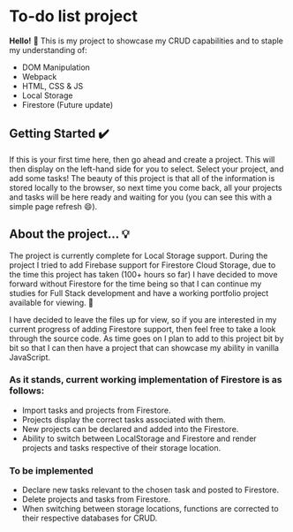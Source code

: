 # To-do list project

**Hello!** :wave: This is my project to showcase my CRUD capabilities and to staple my understanding of:
- DOM Manipulation
- Webpack
- HTML, CSS & JS
- Local Storage
- Firestore (Future update)

## Getting Started :heavy_check_mark:

If this is your first time here, then go ahead and create a project. This will then display on the left-hand side for you to select. Select your project, and add some tasks! The beauty of this project is that all of the information is stored locally to the browser, so next time you come back, all your projects and tasks will be here ready and waiting for you (you can see this with a simple page refresh :smile:).

## About the project... :bulb:

The project is currently complete for Local Storage support. During the project I tried to add Firebase support for Firestore Cloud Storage, due to the time this project has taken (100+ hours so far) I have decided to move forward without Firestore for the time being so that I can continue my studies for Full Stack development and have a working portfolio project available for viewing. :raised_hands:

I have decided to leave the files up for view, so if you are interested in my current progress of adding Firestore support, then feel free to take a look through the source code. As time goes on I plan to add to this project bit by bit so that I can then have a project that can showcase my ability in vanilla JavaScript.

### As it stands, current working implementation of Firestore is as follows:

- Import tasks and projects from Firestore.
- Projects display the correct tasks associated with them.
- New projects can be declared and added into the Firestore.
- Ability to switch between LocalStorage and Firestore and render projects and tasks respective of their storage location.

### To be implemented

- Declare new tasks relevant to the chosen task and posted to Firestore.
- Delete projects and tasks from Firestore.
- When switching between storage locations, functions are corrected to their respective databases for CRUD.
